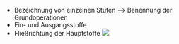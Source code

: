 - Bezeichnung von einzelnen Stufen --> Benennung der Grundoperationen
- Ein- und Ausgangsstoffe
- Fließrichtung der Hauptstoffe
![](Pasted%20image%2020250415091115.png)
